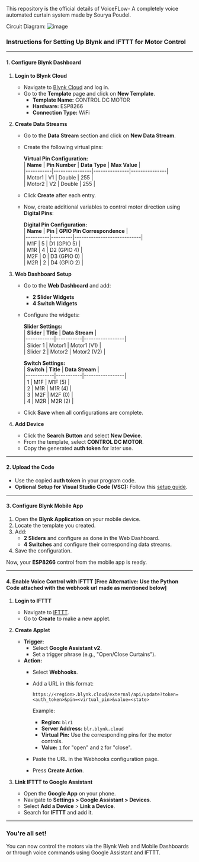 This repository is the official details of VoiceFLow- A completely voice automated curtain system made by Sourya Poudel.

Circuit Diagram:
![image](https://github.com/user-attachments/assets/3fa7ea61-bceb-41b5-81c4-5d797ac05eb0)

### Instructions for Setting Up Blynk and IFTTT for Motor Control

---

#### **1. Configure Blynk Dashboard**
1. **Login to Blynk Cloud**  
   - Navigate to [Blynk Cloud](https://blynk.cloud) and log in.  
   - Go to the **Template** page and click on **New Template**.  
     - **Template Name:** CONTROL DC MOTOR  
     - **Hardware:** ESP8266  
     - **Connection Type:** WiFi  

2. **Create Data Streams**  
   - Go to the **Data Stream** section and click on **New Data Stream**.  
   - Create the following virtual pins:  

      **Virtual Pin Configuration:**  
      | **Name**  | **Pin Number** | **Data Type** | **Max Value** |  
      |-----------|----------------|---------------|---------------|  
      | Motor1    | V1             | Double        | 255           |  
      | Motor2    | V2             | Double        | 255           |  

   - Click **Create** after each entry.  

   - Now, create additional variables to control motor direction using **Digital Pins**:  

      **Digital Pin Configuration:**  
      | **Name** | **Pin** | **GPIO Pin Correspondence** |  
      |----------|---------|----------------------------|  
      | M1F      | 5       | D1 (GPIO 5)               |  
      | M1R      | 4       | D2 (GPIO 4)               |  
      | M2F      | 0       | D3 (GPIO 0)               |  
      | M2R      | 2       | D4 (GPIO 2)               |  

3. **Web Dashboard Setup**  
   - Go to the **Web Dashboard** and add:  
     - **2 Slider Widgets**  
     - **4 Switch Widgets**  

   - Configure the widgets:  

      **Slider Settings:**  
      | **Slider** | **Title** | **Data Stream** |  
      |------------|-----------|-----------------|  
      | Slider 1   | Motor1    | Motor1 (V1)     |  
      | Slider 2   | Motor2    | Motor2 (V2)     |  

      **Switch Settings:**  
      | **Switch** | **Title** | **Data Stream** |  
      |------------|-----------|-----------------|  
      | 1          | M1F       | M1F (5)         |  
      | 2          | M1R       | M1R (4)         |  
      | 3          | M2F       | M2F (0)         |  
      | 4          | M2R       | M2R (2)         |  

   - Click **Save** when all configurations are complete.  

4. **Add Device**  
   - Click the **Search Button** and select **New Device**.  
   - From the template, select **CONTROL DC MOTOR**.  
   - Copy the generated **auth token** for later use.

---

#### **2. Upload the Code**
- Use the copied **auth token** in your program code.  
- **Optional Setup for Visual Studio Code (VSC):** Follow this [setup guide](https://www.youtube.com/watch?v=tc3Qnf79Ny8).  

---

#### **3. Configure Blynk Mobile App**
1. Open the **Blynk Application** on your mobile device.  
2. Locate the template you created.  
3. Add:  
   - **2 Sliders** and configure as done in the Web Dashboard.  
   - **4 Switches** and configure their corresponding data streams.  
4. Save the configuration.  

Now, your **ESP8266** control from the mobile app is ready.

---

#### **4. Enable Voice Control with IFTTT** [Free Alternative: Use the Python Code attached with the webhook url made as mentioned below]
1. **Login to IFTTT**  
   - Navigate to [IFTTT](https://ifttt.com).  
   - Go to **Create** to make a new applet.  

2. **Create Applet**  
   - **Trigger:**  
     - Select **Google Assistant v2**.  
     - Set a trigger phrase (e.g., "Open/Close Curtains").  
   - **Action:**  
     - Select **Webhooks**.  
     - Add a URL in this format:  

       ```  
       https://<region>.blynk.cloud/external/api/update?token=<auth_token>&pin=<virtual_pin>&value=<state>  
       ```  

       Example:  
       - **Region:** `blr1`  
       - **Server Address:** `blr.blynk.cloud`  
       - **Virtual Pin:** Use the corresponding pins for the motor controls.  
       - **Value:** `1` for "open" and `2` for "close".  

     - Paste the URL in the Webhooks configuration page.  
     - Press **Create Action**.  

3. **Link IFTTT to Google Assistant**  
   - Open the **Google App** on your phone.  
   - Navigate to **Settings > Google Assistant > Devices**.  
   - Select **Add a Device** > **Link a Device**.  
   - Search for **IFTTT** and add it.  

---

### You're all set!  
You can now control the motors via the Blynk Web and Mobile Dashboards or through voice commands using Google Assistant and IFTTT. 
